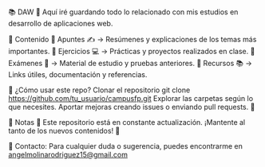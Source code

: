 📚 DAW 📌 
Aquí iré guardando todo lo relacionado con mis estudios en desarrollo de aplicaciones web. 

📁 Contenido 
🔹 Apuntes ✍️ → Resúmenes y explicaciones de los temas más importantes. 
🔹 Ejercicios 💻 → Prácticas y proyectos realizados en clase. 🔹 Exámenes 📝 → Material de estudio y pruebas anteriores. 
🔹 Recursos 📚 → Links útiles, documentación y referencias. 

🚀 ¿Cómo usar este repo? Clonar el repositorio git clone https://github.com/tu_usuario/campusfp.git Explorar las carpetas según lo que necesites. 
Aportar mejoras creando issues o enviando pull requests. 🤝 

📌 Notas 📌 
Este repositorio está en constante actualización. 
¡Mantente al tanto de los nuevos contenidos! 🚀

📧 Contacto: Para cualquier duda o sugerencia, puedes encontrarme en angelmolinarodriguez15@gmail.com
